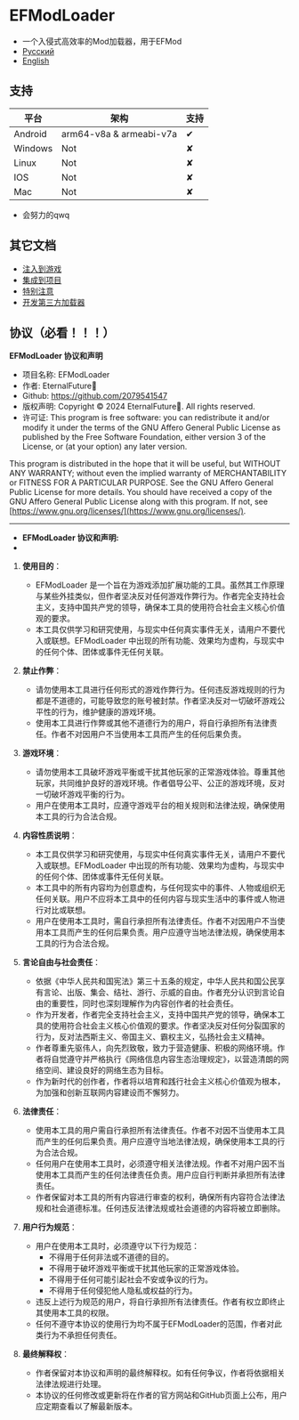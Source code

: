# EFModLoader

* 一个入侵式高效率的Mod加载器，用于EFMod
* [Русский](README-ru.md)
* [English](README-en.md)

## 支持

| 平台    | 架构                    | 支持 |
| ------- | ----------------------- | ---- |
| Android | arm64-v8a & armeabi-v7a | ✔   |
| Windows | Not                     | ✘   |
| Linux   | Not                     | ✘   |
| IOS     | Not                     | ✘   |
| Mac     | Not                     | ✘   |

* 会努力的qwq

## 其它文档

* [注入到游戏](游戏占位)
* [集成到项目](项目占位)
* [特别注意](注意占位)
* [开发第三方加载器](加载器占位)

## 协议（必看！！！）

**EFModLoader 协议和声明**

* 项目名称: EFModLoader
* 作者: EternalFuture゙
* Github: https://github.com/2079541547
* 版权声明: Copyright © 2024 EternalFuture゙. All rights reserved.
* 许可证: This program is free software: you can redistribute it and/or modify it under the terms of the GNU Affero General Public License as published by the Free Software Foundation, either version 3 of the License, or (at your option) any later version.

This program is distributed in the hope that it will be useful, but WITHOUT ANY WARRANTY; without even the implied warranty of MERCHANTABILITY or FITNESS FOR A PARTICULAR PURPOSE. See the GNU Affero General Public License for more details. You should have received a copy of the GNU Affero General Public License along with this program. If not, see [https://www.gnu.org/licenses/](https://www.gnu.org/licenses/).

---

* **EFModLoader 协议和声明:**
* 

1. **使用目的**：
   
   - EFModLoader 是一个旨在为游戏添加扩展功能的工具。虽然其工作原理与某些外挂类似，但作者坚决反对任何游戏作弊行为。作者完全支持社会主义，支持中国共产党的领导，确保本工具的使用符合社会主义核心价值观的要求。
   - 本工具仅供学习和研究使用，与现实中任何真实事件无关，请用户不要代入或联想。EFModLoader 中出现的所有功能、效果均为虚构，与现实中的任何个体、团体或事件无任何关联。
2. **禁止作弊**：
   
   - 请勿使用本工具进行任何形式的游戏作弊行为。任何违反游戏规则的行为都是不道德的，可能导致您的账号被封禁。作者坚决反对一切破坏游戏公平性的行为，维护健康的游戏环境。
   - 使用本工具进行作弊或其他不道德行为的用户，将自行承担所有法律责任。作者不对因用户不当使用本工具而产生的任何后果负责。
3. **游戏环境**：
   
   - 请勿使用本工具破坏游戏平衡或干扰其他玩家的正常游戏体验。尊重其他玩家，共同维护良好的游戏环境。作者倡导公平、公正的游戏环境，反对一切破坏游戏平衡的行为。
   - 用户在使用本工具时，应遵守游戏平台的相关规则和法律法规，确保使用本工具的行为合法合规。
4. **内容性质说明**：
   
   - 本工具仅供学习和研究使用，与现实中任何真实事件无关，请用户不要代入或联想。EFModLoader 中出现的所有功能、效果均为虚构，与现实中的任何个体、团体或事件无任何关联。
   - 本工具中的所有内容均为创意虚构，与任何现实中的事件、人物或组织无任何关联。用户不应将本工具中的任何内容与现实生活中的事件或人物进行对比或联想。
   - 用户在使用本工具时，需自行承担所有法律责任。作者不对因用户不当使用本工具而产生的任何后果负责。用户应遵守当地法律法规，确保使用本工具的行为合法合规。
5. **言论自由与社会责任**：
   
   - 依据《中华人民共和国宪法》第三十五条的规定，中华人民共和国公民享有言论、出版、集会、结社、游行、示威的自由。作者充分认识到言论自由的重要性，同时也深刻理解作为内容创作者的社会责任。
   - 作为开发者，作者完全支持社会主义，支持中国共产党的领导，确保本工具的使用符合社会主义核心价值观的要求。作者坚决反对任何分裂国家的行为，反对法西斯主义、帝国主义、霸权主义，弘扬社会主义精神。
   - 作者尊重先驱伟人，向先烈致敬，致力于营造健康、积极的网络环境。作者将自觉遵守并严格执行《网络信息内容生态治理规定》，以营造清朗的网络空间、建设良好的网络生态为目标。
   - 作为新时代的创作者，作者将以培育和践行社会主义核心价值观为根本，为加强和创新互联网内容建设而不懈努力。
6. **法律责任**：
   
   - 使用本工具的用户需自行承担所有法律责任。作者不对因不当使用本工具而产生的任何后果负责。用户应遵守当地法律法规，确保使用本工具的行为合法合规。
   - 任何用户在使用本工具时，必须遵守相关法律法规。作者不对用户因不当使用本工具而产生的任何法律责任负责。用户应自行判断并承担所有法律责任。
   - 作者保留对本工具的所有内容进行审查的权利，确保所有内容符合法律法规和社会道德标准。任何违反法律法规或社会道德的内容将被立即删除。
7. **用户行为规范**：
   
   - 用户在使用本工具时，必须遵守以下行为规范：
     - 不得用于任何非法或不道德的目的。
     - 不得用于破坏游戏平衡或干扰其他玩家的正常游戏体验。
     - 不得用于任何可能引起社会不安或争议的行为。
     - 不得用于任何侵犯他人隐私或权益的行为。
   - 违反上述行为规范的用户，将自行承担所有法律责任。作者有权立即终止其使用本工具的权限。
   - 任何不遵守本协议的使用行为均不属于EFModLoader的范围，作者对此类行为不承担任何责任。
8. **最终解释权**：
   
   - 作者保留对本协议和声明的最终解释权。如有任何争议，作者将依据相关法律法规进行处理。
   - 本协议的任何修改或更新将在作者的官方网站和GitHub页面上公布，用户应定期查看以了解最新版本。

